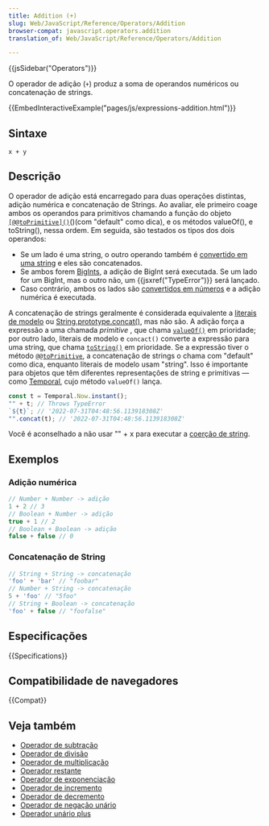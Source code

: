 ```yaml
---
title: Addition (+)
slug: Web/JavaScript/Reference/Operators/Addition
browser-compat: javascript.operators.addition
translation_of: Web/JavaScript/Reference/Operators/Addition

---
```


{{jsSidebar("Operators")}}

O operador de adição (`+`) produz a soma de operandos numéricos ou concatenação de strings. 

{{EmbedInteractiveExample("pages/js/expressions-addition.html")}}

## Sintaxe

```js-nolint
x + y
```

## Descrição

O operador de adição está encarregado para duas operações distintas, adição numérica e concatenação de Strings. Ao avaliar, ele primeiro coage ambos os operandos para primitivos chamando a função do objeto [`[@@toPrimitive]()`](/pt-BR/docs/Web/JavaScript/Reference/Global_Objects/Symbol/toPrimitive)()(com "default" como dica), e os métodos valueOf(), e toString(), nessa ordem. Em seguida, são testados os tipos dos dois operandos: 

- Se um lado é uma string, o outro operando também é [convertido em uma string](/pt-BR/docs/Web/JavaScript/Reference/Global_Objects/String#string_coercion) e eles são concatenados.
- Se ambos forem [BigInts](/pt-BR/docs/Web/JavaScript/Reference/Global_Objects/BigInt), a adição de BigInt será executada. Se um lado for um BigInt, mas o outro não, um {{jsxref("TypeError")}} será lançado.
- Caso contrário, ambos os lados são [convertidos em números](/pt-BR/docs/Web/JavaScript/Reference/Global_Objects/Number#number_coercion) e a adição numérica é executada.

A concatenação de strings geralmente é considerada equivalente a [literais de modelo](/pt-BR/docs/Web/JavaScript/Reference/Template_literals) ou [String.prototype.concat()](/pt-BR/docs/Web/JavaScript/Reference/Global_Objects/String/concat), mas não são. A adição força a expressão a uma chamada _primitive_ , que chama [`valueOf()`](/pt-BR/docs/Web/JavaScript/Reference/Global_Objects/Object/valueOf) em prioridade; por outro lado, literais de modelo e `concact()` converte a expressão para uma string, que chama [`toString()`](/pt-BR/docs/Web/JavaScript/Reference/Global_Objects/Object/toString) em prioridade. Se a expressão tiver o método [`@@toPrimitive`](/pt-BR/docs/Web/JavaScript/Reference/Global_Objects/Symbol/toPrimitive), a concatenação de strings o chama com "default" como dica, enquanto literais de modelo usam "string". Isso é importante para objetos que têm diferentes representações de string e primitivas — como [Temporal](https://github.com/tc39/proposal-temporal), cujo método `valueOf()` lança. 

```js
const t = Temporal.Now.instant();
"" + t; // Throws TypeError
`${t}`; // '2022-07-31T04:48:56.113918308Z'
"".concat(t); // '2022-07-31T04:48:56.113918308Z'
```
Você é aconselhado a não usar "" + x para executar a [coerção de string](/pt-BR/docs/Web/JavaScript/Reference/Global_Objects/String#string_coercion).

## Exemplos

### Adição numérica

```js
// Number + Number -> adição
1 + 2 // 3
// Boolean + Number -> adição
true + 1 // 2
// Boolean + Boolean -> adição
false + false // 0
```

### Concatenação de String

```js
// String + String -> concatenação
'foo' + 'bar' // "foobar"
// Number + String -> concatenação
5 + 'foo' // "5foo"
// String + Boolean -> concatenação
'foo' + false // "foofalse"
```

## Especificações

{{Specifications}}

## Compatibilidade de navegadores

{{Compat}}

## Veja também

- [ Operador de subtração ](/pt-BR/docs/Web/JavaScript/Reference/Operators/Subtraction)
- [ Operador de divisão ](/pt-BR/docs/Web/JavaScript/Reference/Operators/Division)
- [ Operador de multiplicação ](/pt-BR/docs/Web/JavaScript/Reference/Operators/Multiplication)
- [ Operador restante ](/pt-BR/docs/Web/JavaScript/Reference/Operators/Remainder)
- [ Operador de exponenciação ](/pt-BR/docs/Web/JavaScript/Reference/Operators/Exponentiation)
- [ Operador de incremento ](/pt-BR/docs/Web/JavaScript/Reference/Operators/Increment)
- [ Operador de decremento](/pt-BR/docs/Web/JavaScript/Reference/Operators/Decrement)
- [ Operador de negação unário ](/pt-BR/docs/Web/JavaScript/Reference/Operators/Unary_negation)
- [ Operador unário plus ](/pt-BR/docs/Web/JavaScript/Reference/Operators/Unary_plus)